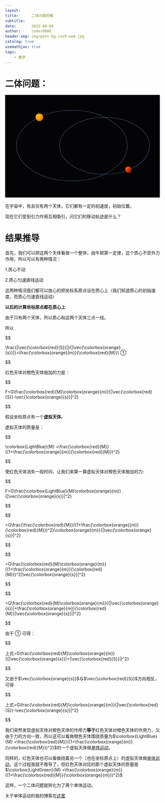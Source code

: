 ```yaml
---
layout:     
title:      二体问题的解
subtitle:   
date:       2022-09-04
author:     coder6886
header-img: img/post-bg-ios9-web.jpg
catalog: true
usemathjax: true
tags:
    - 数学
---
```


# 二体问题：

![two-body-problem-fig1](/img/two-body-problem-fig1.gif)

在宇宙中，有且仅有两个天体，它们都有一定的初速度，初始位置。

现在它们受到引力作用互相吸引，问它们的移动轨迹是什么？

# 结果推导

首先，我们可以把这两个天体看做一个整体，由牛顿第一定律，这个质心不受外力作用，所以可以有两种情况：

1.质心不动

2.质心匀速直线运动

这两种情况我们都可以放心的把坐标系原点设在质心上（我们知道质心的初始速度，而质心匀速直线运动）

**以后的计算坐标原点都在质心上**

由于只有两个天体，所以质心和这两个天体三点一线。

所以

$$

\frac{\|\vec{\colorbox{red}{S}}\|}{\|\vec{\colorbox{orange}{s}}\|}=\frac{\colorbox{orange}{m}}{\colorbox{red}{M}}\ ① 

$$

红色天体对橙色天体施加的力是：

$$

F=G\frac{\colorbox{red}{M}\colorbox{orange}{m}}{\|\vec{\colorbox{red}{S}}-\vec{\colorbox{orange}{s}}\|^2}

$$

假设坐标原点有一个**虚拟天体**。

虚拟天体的质量是：

$$

\colorbox{LightBlue}{M} =\frac{\colorbox{red}{M}}{(1+\frac{\colorbox{orange}{m}}{\colorbox{red}{M}})^2}

$$

使红色天体消失一段时间，让我们来算一算虚拟天体对橙色天体施加的力:

$$

F=G\frac{\colorbox{LightBlue}{M}\colorbox{orange}{m}}{\|\vec{\colorbox{orange}{s}}\|^2}

$$

$$

=G\frac{\frac{\colorbox{red}{M}}{(1+\frac{\colorbox{orange}{m}}{\colorbox{red}{M}})^2}\colorbox{orange}{m}}{\|\vec{\colorbox{orange}{s}}\|^2}

$$

$$

=G\frac{\colorbox{red}{M}\colorbox{orange}{m}}{(1+\frac{\colorbox{orange}{m}}{\colorbox{red}{M}})^2\|\vec{\colorbox{orange}{s}}\|^2}

$$

$$

=G\frac{\colorbox{red}{M}\colorbox{orange}{m}}{(\|\vec{\colorbox{orange}{s}}\|+\frac{\colorbox{orange}{m}}{\colorbox{red}{M}}\|\vec{\colorbox{orange}{s}}\|)^2}

$$

由于 ① 可得：

$$

上式=G\frac{\colorbox{red}{M}\colorbox{orange}{m}}{(\|\vec{\colorbox{orange}{s}}\|+\|\vec{\colorbox{red}{S}}\|)^2}

$$

又由于$\vec{\colorbox{orange}{s}}$与$\vec{\colorbox{red}{S}}$方向相反，可得

$$

上式=G\frac{\colorbox{red}{M}\colorbox{orange}{m}}{\|\vec{\colorbox{red}{S}}-\vec{\colorbox{orange}{s}}\|^2}

$$

我们突然发现虚拟天体对橙色天体的作用力**等于**红色天体对橙色天体的作用力，又由于力的方向一致，所以这可以看做橙色天体围绕质量为$\colorbox{LightBlue}{M} =\frac{\colorbox{red}{M}}{(1+\frac{\colorbox{orange}{m}}{\colorbox{red}{M}})^2}$的一个虚拟天体做[单体运动](2022-03-15-orbit.md)。

同样的，红色天体也可以看做绕着另一个（也在坐标原点上）的虚拟天体做[单体运动](2022-03-15-orbit.md)。这个过程我就不推导了，但红色天体对应的那个虚拟天体的质量是$\colorbox{LightGreen}{M} =\frac{\colorbox{orange}{m}}{(1+\frac{\colorbox{red}{M}}{\colorbox{orange}{m}})^2}$

这样，一个二体问题就转化为了两个单体运动。

关于单体运动的我的博客在[这里](2022-03-15-orbit.md)